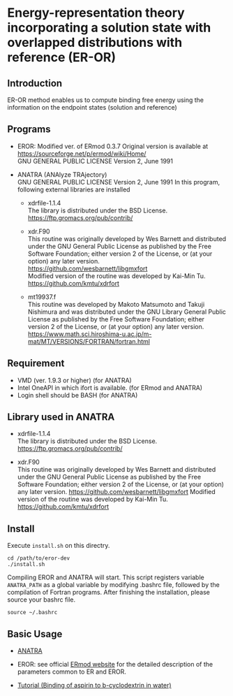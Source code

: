 # Energy-representation theory incorporating a solution state with overlapped distributions with reference (ER-OR) 

## Introduction

  ER-OR method enables us to compute binding free energy using the information on the endpoint states (solution and reference) 
  
## Programs

  * EROR: Modified ver. of ERmod 0.3.7
    Original version is available at https://sourceforge.net/p/ermod/wiki/Home/    
    GNU GENERAL PUBLIC LICENSE Version 2, June 1991

  * ANATRA (ANAlyze TRAjectory)  
    GNU GENERAL PUBLIC LICENSE Version 2, June 1991
    In this program, following external libraries are installed

	* xdrfile-1.1.4  
	The library is distributed under the BSD License.
	https://ftp.gromacs.org/pub/contrib/

	* xdr.F90  
	This routine was originally developed by Wes Barnett and distributed under the GNU General Public License as published by the Free Software Foundation; either version 2 of the License, or (at your option) any later version.  
	https://github.com/wesbarnett/libgmxfort  
	Modified version of the routine was developed by Kai-Min Tu.  
	https://github.com/kmtu/xdrfort

	* mt19937.f  
	This routine was developed by Makoto Matsumoto and Takuji Nishimura and was distributed under the GNU Library General Public License as published by the Free Software Foundation; either version 2 of the License, or (at your option) any later version.   
	https://www.math.sci.hiroshima-u.ac.jp/m-mat/MT/VERSIONS/FORTRAN/fortran.html

## Requirement 

  * VMD (ver. 1.9.3 or higher)  (for ANATRA)
  * Intel OneAPI in which ifort is available. (for ERmod and ANATRA) 
  * Login shell should be BASH (for ANATRA)

## Library used in ANATRA

  * xdrfile-1.1.4  
	The library is distributed under the BSD License.
	https://ftp.gromacs.org/pub/contrib/

  * xdr.F90  
	This routine was originally developed by Wes Barnett and distributed under the GNU General Public License as published by the Free Software Foundation; either version 2 of the License, or (at your option) any later version.
	https://github.com/wesbarnett/libgmxfort
	Modified version of the routine was developed by Kai-Min Tu.
	https://github.com/kmtu/xdrfort 

## Install 

  Execute ``install.sh`` on this directry.
  ```
  cd /path/to/eror-dev
  ./install.sh
  ```
  Compiling EROR and ANATRA will start.
  This script registers variable ``ANATRA_PATH`` as a global variable by modifying .bashrc file, followed by the compilation of Fortran programs. After finishing the installation, please source your bashrc file.
  ```
  source ~/.bashrc
  ``` 

## Basic Usage

  * [ANATRA](./packages/anatra/README.md)
  * EROR: see official [ERmod website](https://sourceforge.net/p/ermod/wiki/Home/) for the detailed description of the parameters common to ER and EROR.

  * [Tutorial (Binding of aspirin to b-cyclodextrin in water)](./tutorial/README.md) 
